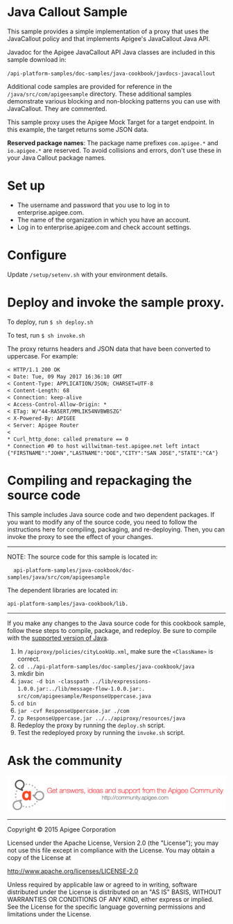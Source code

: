 # Java Callout Sample

This sample provides a simple implementation of a proxy that uses the JavaCallout policy and
that implements Apigee's JavaCallout Java API.

Javadoc for the Apigee JavaCallout API Java classes are included in this sample download in:

`/api-platform-samples/doc-samples/java-cookbook/javdocs-javacallout`

Additional code samples are provided for reference in the `/java/src/com/apigeesample` directory.
These additional samples demonstrate various blocking and non-blocking patterns you can
use with JavaCallout. They are commented.

This sample proxy uses the Apigee Mock Target for a target endpoint. In this example, the target returns some JSON data. 

**Reserved package names**: The package name prefixes `com.apigee.*` and `io.apigee.*` are reserved. To avoid collisions and errors, don't use these in your Java Callout package names.

# Set up

 - The username and password that you use to log in to enterprise.apigee.com.
 - The name of the organization in which you have an account. 
 - Log in to enterprise.apigee.com and check account settings.

# Configure

Update `/setup/setenv.sh` with your environment details.

# Deploy and invoke the sample proxy.

To deploy, run `$ sh deploy.sh`

To test, run `$ sh invoke.sh`

The proxy returns headers and JSON data that have been converted to uppercase. For example:

```
< HTTP/1.1 200 OK
< Date: Tue, 09 May 2017 16:36:10 GMT
< Content-Type: APPLICATION/JSON; CHARSET=UTF-8
< Content-Length: 68
< Connection: keep-alive
< Access-Control-Allow-Origin: *
< ETag: W/"44-RA5ERT/MMLIK54NVBWBSZG"
< X-Powered-By: APIGEE
< Server: Apigee Router
<
* Curl_http_done: called premature == 0
* Connection #0 to host willwitman-test.apigee.net left intact
{"FIRSTNAME":"JOHN","LASTNAME":"DOE","CITY":"SAN JOSE","STATE":"CA"}
```

# Compiling and repackaging the source code

This sample includes Java source code and two dependent packages. If you want to modify
any of the source code, you need to follow the instructions here for compiling, packaging,
and re-deploying. Then, you can invoke the proxy to see the effect of your changes.  

----------------------------------------------------------------------------------------
NOTE: The source code for this sample is located in:

      api-platform-samples/java-cookbook/doc-samples/java/src/com/apigeesample

The dependent libraries are located in:

    api-platform-samples/java-cookbook/lib. 
----------------------------------------------------------------------------------------

If you make any changes to the Java source code for this cookbook sample, follow these
steps to compile, package, and redeploy. Be sure to compile with the [supported version of Java](http://apigee.com/docs/api-services/reference/supported-software).

 1. In `/apiproxy/policies/cityLookUp.xml`, make sure the `<ClassName>` is correct.
 2. `cd ../api-platform-samples/doc-samples/java-cookbook/java`
 3. mkdir bin
 4.  `javac -d bin -classpath ../lib/expressions-1.0.0.jar:../lib/message-flow-1.0.0.jar:. src/com/apigeesample/ResponseUppercase.java`
 5. `cd bin`
 6. `jar -cvf ResponseUppercase.jar ./com`
 7. `cp ResponseUppercase.jar ../../apiproxy/resources/java`
 8. Redeploy the proxy by running the `deploy.sh` script.
 9. Test the redeployed proxy by running the `invoke.sh` script.

# Ask the community

[![alt text](../../images/apigee-community.png "Apigee Community is a great place to ask questions and find answers about developing API proxies. ")](https://community.apigee.com?via=github)

---

Copyright © 2015 Apigee Corporation

Licensed under the Apache License, Version 2.0 (the "License"); you may not use
this file except in compliance with the License. You may obtain a copy
of the License at

http://www.apache.org/licenses/LICENSE-2.0

Unless required by applicable law or agreed to in writing, software
distributed under the License is distributed on an "AS IS" BASIS,
WITHOUT WARRANTIES OR CONDITIONS OF ANY KIND, either express or implied.
See the License for the specific language governing permissions and
limitations under the License.
